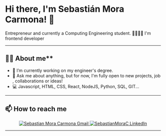 <!-- markdownlint-disable MD033 MD042-->

# Hi there, I'm **Sebastián Mora Carmona**! 👋

Entrepreneur and currently a Computing Engineering student. 👨🏼‍💻🚀 I'm frontend developer 

---

## 🧑🏻 About me**

- 🔭 I’m currently working on my engineer's degree.
- 💬 Ask me about anything, but for now, I'm fully open to new projects, job , collaborations or ideas!
- 💻 Javascript, HTML, CSS, React, NodeJS, Python, SQL, GIT...
---
## **📫 How to reach me**

<div align="center" style="text-align:center">
    <a href="mailto:moracarmonasebastian2@gmail.com" target="_blank">
        <img src="https://img.shields.io/badge/-Gmail-EA4335?style=for-the-badge&logo=Gmail&logoColor=white"
            alt="Sebastian Mora Carmona Gmail">
    </a>
    <a href="https://www.linkedin.com/in/sebastianmorac/">
        <img src="https://img.shields.io/badge/LinkedIn-0A66C2?style=for-the-badge&logo=linkedin&logoColor=white"
            alt="SebastianMoraC LinkedIn">
    </a>

</div>

---
